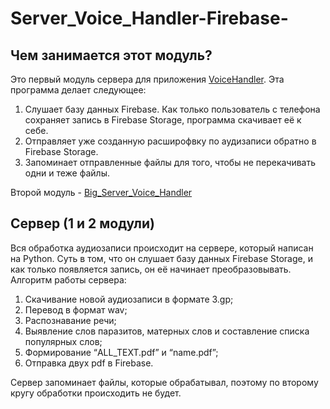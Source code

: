 # Server_Voice_Handler-Firebase-
## Чем занимается этот модуль?
Это первый модуль сервера для приложения [VoiceHandler](https://github.com/TerreDHermes/VoiceHandler). Эта программа делает следующее:
1. Слушает базу данных Firebase. Как только пользователь с телефона сохраняет запись в Firebase Storage, программа скачивает её к себе.
2. Отправляет уже созданную расширофвку по аудизаписи обратно в Firebase Storage.
3. Запоминает отправленные файлы для того, чтобы не перекачивать одни и теже файлы.

Второй модуль - [Big_Server_Voice_Handler](https://github.com/TerreDHermes/Big_Server_Voice_Handler)

## Сервер (1 и 2 модули)
Вся обработка аудиозаписи происходит на сервере, который написан на Python. Суть в том, что он слушает базу данных Firebase Storage, и как только появляется запись, он её начинает преобразовывать.
Алгоритм работы сервера:
1.	Скачивание новой аудиозаписи в формате 3.gp;
2.	Перевод в формат wav;
3.	Распознавание речи;
4.	Выявление слов паразитов, матерных слов и составление списка популярных слов;
5.	Формирование “ALL_TEXT.pdf” и “name.pdf”;
6.	Отправка двух pdf в Firebase.

Сервер запоминает файлы, которые обрабатывал, поэтому по второму кругу обработки происходить не будет.
